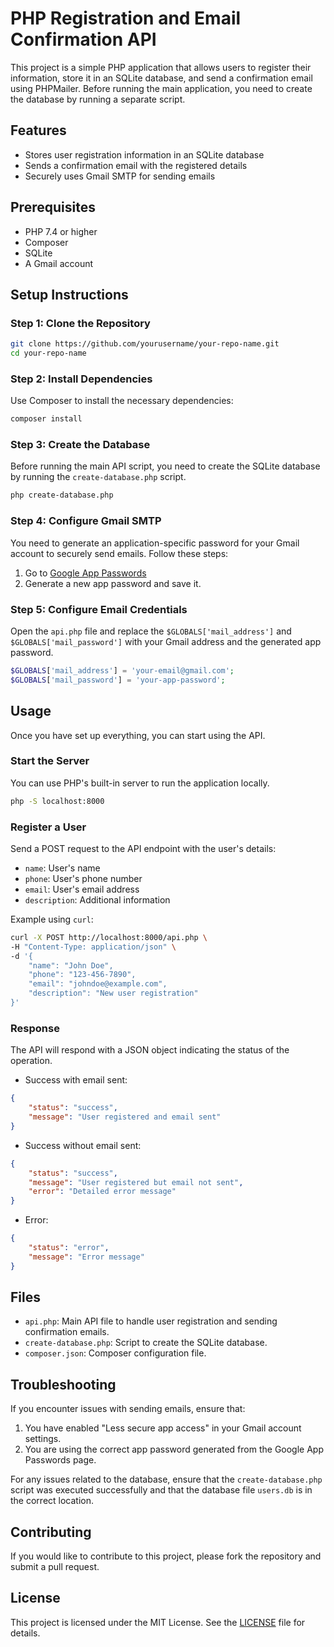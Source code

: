 # PHP Registration and Email Confirmation API

This project is a simple PHP application that allows users to register their information, store it in an SQLite database, and send a confirmation email using PHPMailer. Before running the main application, you need to create the database by running a separate script.

## Features

- Stores user registration information in an SQLite database
- Sends a confirmation email with the registered details
- Securely uses Gmail SMTP for sending emails

## Prerequisites

- PHP 7.4 or higher
- Composer
- SQLite
- A Gmail account

## Setup Instructions

### Step 1: Clone the Repository

```sh
git clone https://github.com/yourusername/your-repo-name.git
cd your-repo-name
```

### Step 2: Install Dependencies

Use Composer to install the necessary dependencies:

```sh
composer install
```

### Step 3: Create the Database

Before running the main API script, you need to create the SQLite database by running the `create-database.php` script.

```sh
php create-database.php
```

### Step 4: Configure Gmail SMTP

You need to generate an application-specific password for your Gmail account to securely send emails. Follow these steps:

1. Go to [Google App Passwords](https://myaccount.google.com/apppasswords)
2. Generate a new app password and save it.

### Step 5: Configure Email Credentials

Open the `api.php` file and replace the `$GLOBALS['mail_address']` and `$GLOBALS['mail_password']` with your Gmail address and the generated app password.

```php
$GLOBALS['mail_address'] = 'your-email@gmail.com';
$GLOBALS['mail_password'] = 'your-app-password';
```

## Usage

Once you have set up everything, you can start using the API.

### Start the Server

You can use PHP's built-in server to run the application locally.

```sh
php -S localhost:8000
```

### Register a User

Send a POST request to the API endpoint with the user's details:

- `name`: User's name
- `phone`: User's phone number
- `email`: User's email address
- `description`: Additional information

Example using `curl`:

```sh
curl -X POST http://localhost:8000/api.php \
-H "Content-Type: application/json" \
-d '{
    "name": "John Doe",
    "phone": "123-456-7890",
    "email": "johndoe@example.com",
    "description": "New user registration"
}'
```

### Response

The API will respond with a JSON object indicating the status of the operation.

- Success with email sent:

```json
{
    "status": "success",
    "message": "User registered and email sent"
}
```

- Success without email sent:

```json
{
    "status": "success",
    "message": "User registered but email not sent",
    "error": "Detailed error message"
}
```

- Error:

```json
{
    "status": "error",
    "message": "Error message"
}
```

## Files

- `api.php`: Main API file to handle user registration and sending confirmation emails.
- `create-database.php`: Script to create the SQLite database.
- `composer.json`: Composer configuration file.

## Troubleshooting

If you encounter issues with sending emails, ensure that:

1. You have enabled "Less secure app access" in your Gmail account settings.
2. You are using the correct app password generated from the Google App Passwords page.

For any issues related to the database, ensure that the `create-database.php` script was executed successfully and that the database file `users.db` is in the correct location.

## Contributing

If you would like to contribute to this project, please fork the repository and submit a pull request.

## License

This project is licensed under the MIT License. See the [LICENSE](LICENSE) file for details.